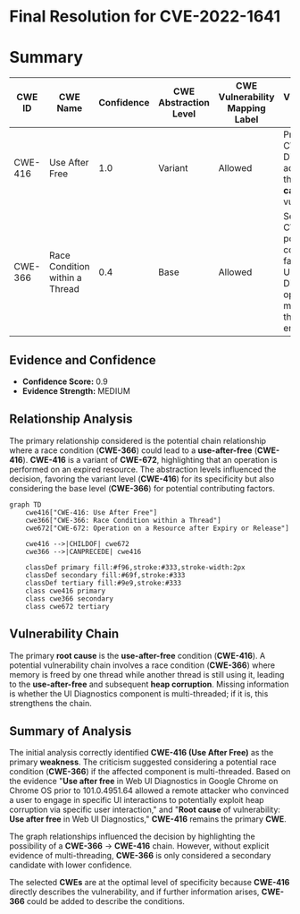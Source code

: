 # Final Resolution for CVE-2022-1641

# Summary
| CWE ID | CWE Name | Confidence | CWE Abstraction Level | CWE Vulnerability Mapping Label | CWE-Vulnerability Mapping Notes |
|---|---|---|---|---|---|
| CWE-416 | Use After Free | 1.0 | Variant | Allowed | Primary CWE. Directly addresses the **root cause** of the vulnerability. |
| CWE-366 | Race Condition within a Thread | 0.4 | Base | Allowed | Secondary CWE.  A possible contributing factor if Web UI Diagnostics operates in a multi-threaded environment. |

## Evidence and Confidence

*   **Confidence Score:** 0.9
*   **Evidence Strength:** MEDIUM

## Relationship Analysis
The primary relationship considered is the potential chain relationship where a race condition (**CWE-366**) could lead to a **use-after-free** (**CWE-416**).  **CWE-416** is a variant of **CWE-672**, highlighting that an operation is performed on an expired resource. The abstraction levels influenced the decision, favoring the variant level (**CWE-416**) for its specificity but also considering the base level (**CWE-366**) for potential contributing factors.

```mermaid
graph TD
    cwe416["CWE-416: Use After Free"]
    cwe366["CWE-366: Race Condition within a Thread"]
    cwe672["CWE-672: Operation on a Resource after Expiry or Release"]
    
    cwe416 -->|CHILDOF| cwe672
    cwe366 -->|CANPRECEDE| cwe416
    
    classDef primary fill:#f96,stroke:#333,stroke-width:2px
    classDef secondary fill:#69f,stroke:#333
    classDef tertiary fill:#9e9,stroke:#333
    class cwe416 primary
    class cwe366 secondary
    class cwe672 tertiary
```

## Vulnerability Chain
The primary **root cause** is the **use-after-free** condition (**CWE-416**). A potential vulnerability chain involves a race condition (**CWE-366**) where memory is freed by one thread while another thread is still using it, leading to the **use-after-free** and subsequent **heap corruption**. Missing information is whether the UI Diagnostics component is multi-threaded; if it is, this strengthens the chain.

## Summary of Analysis
The initial analysis correctly identified **CWE-416 (Use After Free)** as the primary **weakness**. The criticism suggested considering a potential race condition (**CWE-366**) if the affected component is multi-threaded. Based on the evidence "**Use after free** in Web UI Diagnostics in Google Chrome on Chrome OS prior to 101.0.4951.64 allowed a remote attacker who convinced a user to engage in specific UI interactions to potentially exploit heap corruption via specific user interaction," and "**Root cause** of vulnerability: **Use after free** in Web UI Diagnostics," **CWE-416** remains the primary **CWE**.

The graph relationships influenced the decision by highlighting the possibility of a **CWE-366** -> **CWE-416** chain. However, without explicit evidence of multi-threading, **CWE-366** is only considered a secondary candidate with lower confidence.

The selected **CWEs** are at the optimal level of specificity because **CWE-416** directly describes the vulnerability, and if further information arises, **CWE-366** could be added to describe the conditions.